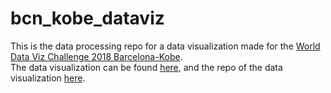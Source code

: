 # bcn_kobe_dataviz

This is the data processing repo for a data visualization made for the [World Data Viz Challenge 2018 Barcelona-Kobe](https://opendata-ajuntament.barcelona.cat/en/data-viz-kobe-2019).  
The data visualization can be found [here](https://borbota.github.io/bcn_kobe_2019/index.html), and the repo of the data visualization [here](https://github.com/borbota/bcn_kobe_2019/).
